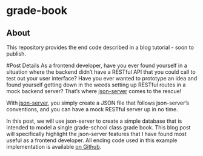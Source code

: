 # grade-book

## About
This repository provides the end code described in a blog tutorial - soon to publish.

#Post Details
As a frontend developer, have you ever found yourself in a situation where the backend didn’t have a RESTful API that you could call to test out your user interface? 
Have you ever wanted to prototype an idea and found yourself getting down in the weeds setting up RESTful routes in a mock backend server? 
That’s where <a href=“www.github.com/typicode/json-server”>json-server</a> comes to the rescue! 

With <a href=“www.github.com/typicode/json-server”>json-server</a>, you simply create a JSON file that follows json-server’s conventions, and you can have a mock RESTful server up in no time. 

In this post, we will use json-server to create a simple database that is intended to model a single grade-school class grade book. This blog post will specifically highlight the json-server features that I have found most useful as a frontend developer. All ending code used in this example implementation is available <a href=“https://github.com/in-the-keyhole/grade-book”>on Github</a>.
